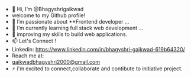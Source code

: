 - 👋 Hi, I’m @Bhagyshrigaikwad
- welcome to my Github profile! 
- 👀 I’m passionate about **Frontend developer ...
- 🌱 I’m currently learning full stack web development ...
- 💞️ improving my skills to build web applications.
- 📫 Let's Connect !
- Linkedin: https://www.linkedin.com/in/bhagyshri-gaikwad-619b64320/
- Reach me at:
-    gaikwadbhagyshri2000@gmail.com
- ⚡ i'm excited to connect,collaborate and contibute to initiative project.
<!---
Bhagyshrigaikwad/Bhagyshrigaikwad is a ✨ special ✨ repository because its `README.md` (this file) appears on your GitHub profile.
You can click the Preview link to take a look at your changes.
--->
